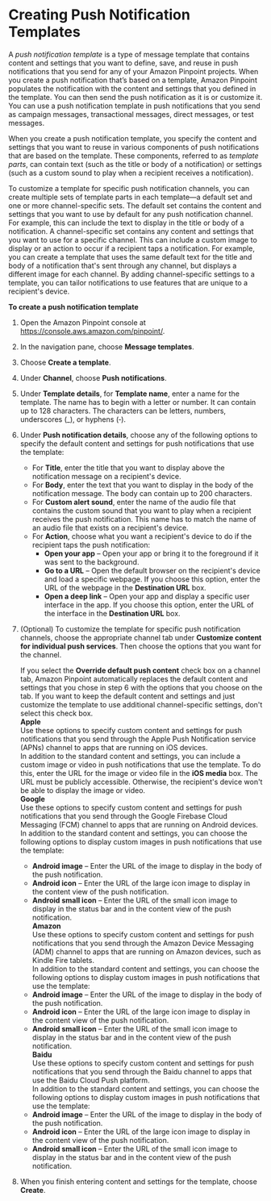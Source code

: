 # Creating Push Notification Templates<a name="message-templates-creating-push"></a>

A *push notification template* is a type of message template that contains content and settings that you want to define, save, and reuse in push notifications that you send for any of your Amazon Pinpoint projects\. When you create a push notification that’s based on a template, Amazon Pinpoint populates the notification with the content and settings that you defined in the template\. You can then send the push notification as it is or customize it\. You can use a push notification template in push notifications that you send as campaign messages, transactional messages, direct messages, or test messages\.

When you create a push notification template, you specify the content and settings that you want to reuse in various components of push notifications that are based on the template\. These components, referred to as *template parts*, can contain text \(such as the title or body of a notification\) or settings \(such as a custom sound to play when a recipient receives a notification\)\. 

To customize a template for specific push notification channels, you can create multiple sets of template parts in each template—a default set and one or more channel\-specific sets\. The default set contains the content and settings that you want to use by default for any push notification channel\. For example, this can include the text to display in the title or body of a notification\. A channel\-specific set contains any content and settings that you want to use for a specific channel\. This can include a custom image to display or an action to occur if a recipient taps a notification\. For example, you can create a template that uses the same default text for the title and body of a notification that's sent through any channel, but displays a different image for each channel\. By adding channel\-specific settings to a template, you can tailor notifications to use features that are unique to a recipient's device\.

**To create a push notification template**

1. Open the Amazon Pinpoint console at [https://console\.aws\.amazon\.com/pinpoint/](https://console.aws.amazon.com/pinpoint/)\.

1. In the navigation pane, choose **Message templates**\.

1. Choose **Create a template**\.

1. Under **Channel**, choose **Push notifications**\.

1. Under **Template details**, for **Template name**, enter a name for the template\. The name has to begin with a letter or number\. It can contain up to 128 characters\. The characters can be letters, numbers, underscores \(\_\), or hyphens \(‐\)\.

1. Under **Push notification details**, choose any of the following options to specify the default content and settings for push notifications that use the template:
   + For **Title**, enter the title that you want to display above the notification message on a recipient's device\.
   + For **Body**, enter the text that you want to display in the body of the notification message\. The body can contain up to 200 characters\.
   + For **Custom alert sound**, enter the name of the audio file that contains the custom sound that you want to play when a recipient receives the push notification\. This name has to match the name of an audio file that exists on a recipient's device\.
   + For **Action**, choose what you want a recipient's device to do if the recipient taps the push notification:
     + **Open your app** – Open your app or bring it to the foreground if it was sent to the background\.
     + **Go to a URL** – Open the default browser on the recipient's device and load a specific webpage\. If you choose this option, enter the URL of the webpage in the **Destination URL** box\.
     + **Open a deep link** – Open your app and display a specific user interface in the app\. If you choose this option, enter the URL of the interface in the **Destination URL** box\.

1. \(Optional\) To customize the template for specific push notification channels, choose the appropriate channel tab under **Customize content for individual push services**\. Then choose the options that you want for the channel\.

   If you select the **Override default push content** check box on a channel tab, Amazon Pinpoint automatically replaces the default content and settings that you chose in step 6 with the options that you choose on the tab\. If you want to keep the default content and settings and just customize the template to use additional channel\-specific settings, don't select this check box\.  
**Apple**  
Use these options to specify custom content and settings for push notifications that you send through the Apple Push Notification service \(APNs\) channel to apps that are running on iOS devices\.  
In addition to the standard content and settings, you can include a custom image or video in push notifications that use the template\. To do this, enter the URL for the image or video file in the **iOS media** box\. The URL must be publicly accessible\. Otherwise, the recipient's device won't be able to display the image or video\.   
**Google**  
Use these options to specify custom content and settings for push notifications that you send through the Google Firebase Cloud Messaging \(FCM\) channel to apps that are running on Android devices\.  
In addition to the standard content and settings, you can choose the following options to display custom images in push notifications that use the template:  
   + **Android image** – Enter the URL of the image to display in the body of the push notification\.
   + **Android icon** – Enter the URL of the large icon image to display in the content view of the push notification\.
   + **Android small icon** – Enter the URL of the small icon image to display in the status bar and in the content view of the push notification\.  
**Amazon**  
Use these options to specify custom content and settings for push notifications that you send through the Amazon Device Messaging \(ADM\) channel to apps that are running on Amazon devices, such as Kindle Fire tablets\.  
In addition to the standard content and settings, you can choose the following options to display custom images in push notifications that use the template:  
   + **Android image** – Enter the URL of the image to display in the body of the push notification\.
   + **Android icon** – Enter the URL of the large icon image to display in the content view of the push notification\.
   + **Android small icon** – Enter the URL of the small icon image to display in the status bar and in the content view of the push notification\.  
**Baidu**  
Use these options to specify custom content and settings for push notifications that you send through the Baidu channel to apps that use the Baidu Cloud Push platform\.  
In addition to the standard content and settings, you can choose the following options to display custom images in push notifications that use the template:  
   + **Android image** – Enter the URL of the image to display in the body of the push notification\.
   + **Android icon** – Enter the URL of the large icon image to display in the content view of the push notification\.
   + **Android small icon** – Enter the URL of the small icon image to display in the status bar and in the content view of the push notification\.

1. When you finish entering content and settings for the template, choose **Create**\.